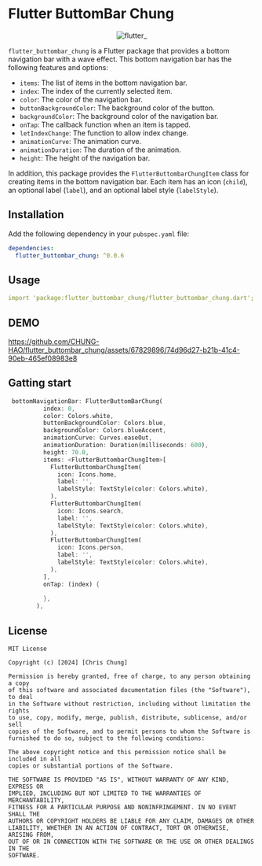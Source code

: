 
# Flutter ButtomBar Chung

<p align="center">
  <img src="https://github.com/CHUNG-HAO/flutter_buttombar_chung/assets/67829896/961a8844-1cd0-4aec-aec4-14b93ff50306" alt="flutter_" />
</p>

`flutter_buttombar_chung` is a Flutter package that provides a bottom navigation bar with a wave effect. This bottom navigation bar has the following features and options:

- `items`: The list of items in the bottom navigation bar.
- `index`: The index of the currently selected item.
- `color`: The color of the navigation bar.
- `buttonBackgroundColor`: The background color of the button.
- `backgroundColor`: The background color of the navigation bar.
- `onTap`: The callback function when an item is tapped.
- `letIndexChange`: The function to allow index change.
- `animationCurve`: The animation curve.
- `animationDuration`: The duration of the animation.
- `height`: The height of the navigation bar.

In addition, this package provides the `FlutterButtombarChungItem` class for creating items in the bottom navigation bar. Each item has an icon (`child`), an optional label (`label`), and an optional label style (`labelStyle`).

## Installation

Add the following dependency in your `pubspec.yaml` file:

```yaml
dependencies:
  flutter_buttombar_chung: ^0.0.6
```

## Usage
```yaml
import 'package:flutter_buttombar_chung/flutter_buttombar_chung.dart';

```

## DEMO


https://github.com/CHUNG-HAO/flutter_buttombar_chung/assets/67829896/74d96d27-b21b-41c4-90eb-465ef08983e8


## Gatting start
```dart
 bottomNavigationBar: FlutterButtomBarChung(
          index: 0,
          color: Colors.white,
          buttonBackgroundColor: Colors.blue,
          backgroundColor: Colors.blueAccent,
          animationCurve: Curves.easeOut,
          animationDuration: Duration(milliseconds: 600),
          height: 70.0,
          items: <FlutterButtombarChungItem>[
            FlutterButtombarChungItem(
              icon: Icons.home,
              label: '',
              labelStyle: TextStyle(color: Colors.white),
            ),
            FlutterButtombarChungItem(
              icon: Icons.search,
              label: '',
              labelStyle: TextStyle(color: Colors.white),
            ),
            FlutterButtombarChungItem(
              icon: Icons.person,
              label: '',
              labelStyle: TextStyle(color: Colors.white),
            ),
          ],
          onTap: (index) {
            
          },
        ),
```


## License

```MIT
MIT License

Copyright (c) [2024] [Chris Chung]

Permission is hereby granted, free of charge, to any person obtaining a copy
of this software and associated documentation files (the "Software"), to deal
in the Software without restriction, including without limitation the rights
to use, copy, modify, merge, publish, distribute, sublicense, and/or sell
copies of the Software, and to permit persons to whom the Software is
furnished to do so, subject to the following conditions:

The above copyright notice and this permission notice shall be included in all
copies or substantial portions of the Software.

THE SOFTWARE IS PROVIDED "AS IS", WITHOUT WARRANTY OF ANY KIND, EXPRESS OR
IMPLIED, INCLUDING BUT NOT LIMITED TO THE WARRANTIES OF MERCHANTABILITY,
FITNESS FOR A PARTICULAR PURPOSE AND NONINFRINGEMENT. IN NO EVENT SHALL THE
AUTHORS OR COPYRIGHT HOLDERS BE LIABLE FOR ANY CLAIM, DAMAGES OR OTHER
LIABILITY, WHETHER IN AN ACTION OF CONTRACT, TORT OR OTHERWISE, ARISING FROM,
OUT OF OR IN CONNECTION WITH THE SOFTWARE OR THE USE OR OTHER DEALINGS IN THE
SOFTWARE.
```

